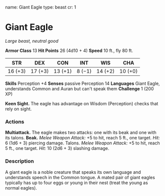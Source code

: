name: Giant Eagle
type: beast
cr: 1

# Giant Eagle
_Large beast, neutral good_

**Armor Class** 13
**Hit Points** 26 (4d10 + 4)
**Speed** 10 ft., fly 80 ft.

| STR     | DEX     | CON     | INT     | WIS     | CHA     |
|---------|---------|---------|---------|---------|---------|
| 16 (+3) | 17 (+3) | 13 (+1) | 8 (−1)  | 14 (+2) | 10 (+0) |

**Skills** Perception +4
**Senses** passive Perception 14
**Languages** Giant Eagle, understands Common and Auran but can't speak them
**Challenge** 1 (200 XP)

**Keen Sight.** The eagle has advantage on Wisdom (Perception) checks that rely on sight.

### Actions
**Multiattack.** The eagle makes two attacks: one with its beak and one with its talons.
**Beak.** _Melee Weapon Attack:_ +5 to hit, reach 5 ft., one target. _Hit:_ 6 (1d6 + 3) piercing damage. Talons. _Melee Weapon Attack:_ +5 to hit, reach 5 ft., one target. _Hit:_ 10 (2d6 + 3) slashing damage.

### Description
A giant eagle is a noble creature that speaks its own language and understands speech in the Common tongue. A mated pair of giant eagles typically has up to four eggs or young in their nest (treat the young as normal eagles).
